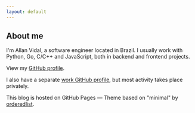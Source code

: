 ```yaml
---
layout: default
---
```


<h2>About me</h2>

I'm Allan Vidal, a software engineer located in Brazil. I usually work with
Python, Go, C/C++ and JavaScript, both in backend and frontend projects.

View my [GitHub profile](https://github.com/alnvdl).

I also have a separate [work GitHub profile](https://github.com/alnvdl-work),
but most activity takes place privately.

This blog is hosted on GitHub Pages &mdash; Theme based on "minimal" by
<a href="https://github.com/orderedlist">orderedlist</a>.
